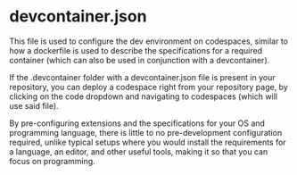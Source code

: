 # devcontainer.json
This file is used to configure the dev environment on codespaces, similar to how a dockerfile is used to 
describe the specifications for a required container (which can also be used in conjunction with a devcontainer).

If the .devcontainer folder with a devcontainer.json file is present in your repository, you can deploy a codespace 
right from your repository page, by clicking on the code dropdown and navigating to codespaces (which will use said file).

By pre-configuring extensions and the specifications for your OS and programming language, there is little to no pre-development 
configuration required, unlike typical setups where you would install the requirements for a language, an editor, and other useful tools, making it so that you can focus on programming.